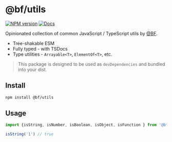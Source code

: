 # @bf/utils

[![NPM version](https://img.shields.io/npm/v/@bf/utils?color=a1b858&label=)](https://www.npmjs.com/package/@bf/utils)
[![Docs](https://www.paka.dev/badges/v0/cute.svg)](https://www.paka.dev/npm/@bf/utils)

Opinionated collection of common JavaScript / TypeScript utils by [@BF](https://github.com/bf-zh).

- Tree-shakable ESM
- Fully typed - with TSDocs
- Type utilities - `Arrayable<T>`, `ElementOf<T>`, etc.

> This package is designed to be used as `devDependencies` and bundled into your dist.

## Install
```bash
npm install @bf/utils
```

## Usage

```ts
import {isString, isNumber, isBoolean, isObject, isFunction } from '@bf/utils';

isString('1') // true
```
